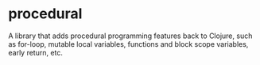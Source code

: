 # procedural
A library that adds procedural programming features back to Clojure, such as for-loop, mutable local variables, functions and block scope variables, early return, etc.
